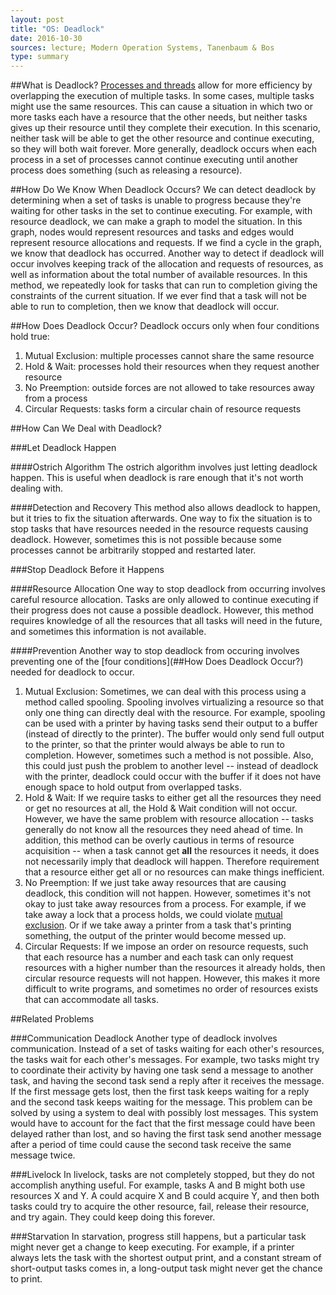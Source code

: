 ```yaml
---
layout: post
title: "OS: Deadlock"
date: 2016-10-30
sources: lecture; Modern Operation Systems, Tanenbaum & Bos
type: summary
---
```


##What is Deadlock?
[Processes and threads](https://cchen23.github.io/blog/2016/10/02/os-processes-threads) allow for more efficiency by overlapping the execution of multiple tasks. In some cases, multiple tasks might use the same resources. This can cause a situation in which two or more tasks each have a resource that the other needs, but neither tasks gives up their resource until they complete their execution. In this scenario, neither task will be able to get the other resource and continue executing, so they will both wait forever. More generally, deadlock occurs when each process in a set of processes cannot continue executing until another process does something (such as releasing a resource).

##How Do We Know When Deadlock Occurs?
We can detect deadlock by determining when a set of tasks is unable to progress because they're waiting for other tasks in the set to continue executing. 
For example, with resource deadlock, we can make a graph to model the situation. In this graph, nodes would represent resources and tasks and edges would represent resource allocations and requests. If we find a cycle in the graph, we know that deadlock has occurred.
Another way to detect if deadlock will occur involves keeping track of the allocation and requests of resources, as well as information about the total number of available resources. In this method, we repeatedly look for tasks that can run to completion giving the constraints of the current situation. If we ever find that a task will not be able to run to completion, then we know that deadlock will occur.

##How Does Deadlock Occur?
Deadlock occurs only when four conditions hold true:

1. Mutual Exclusion: multiple processes cannot share the same resource
2. Hold & Wait: processes hold their resources when they request another resource
3. No Preemption: outside forces are not allowed to take resources away from a process
4. Circular Requests: tasks form a circular chain of resource requests

##How Can We Deal with Deadlock?

###Let Deadlock Happen

####Ostrich Algorithm
The ostrich algorithm involves just letting deadlock happen. This is useful when deadlock is rare enough that it's not worth dealing with.

####Detection and Recovery
This method also allows deadlock to happen, but it tries to fix the situation afterwards. One way to fix the situation is to stop tasks that have resources needed in the resource requests causing deadlock. However, sometimes this is not possible because some processes cannot be arbitrarily stopped and restarted later.

###Stop Deadlock Before it Happens

####Resource Allocation
One way to stop deadlock from occurring involves careful resource allocation. Tasks are only allowed to continue executing if their progress does not cause a possible deadlock. However, this method requires knowledge of all the resources that all tasks will need in the future, and sometimes this information is not available.

####Prevention
Another way to stop deadlock from occuring involves preventing one of the [four conditions](##How Does Deadlock Occur?) needed for deadlock to occur.

1. Mutual Exclusion: Sometimes, we can deal with this process using a method called spooling. Spooling involves virtualizing a resource so that only one thing can directly deal with the resource. For example, spooling can be used with a printer by having tasks send their output to a buffer (instead of directly to the printer). The buffer would only send full output to the printer, so that the printer would always be able to run to completion. However, sometimes such a method is not possible. Also, this could just push the problem to another level -- instead of deadlock with the printer, deadlock could occur with the buffer if it does not have enough space to hold output from overlapped tasks.
2. Hold & Wait: If we require tasks to either get all the resources they need or get no resources at all, the Hold & Wait condition will not occur. However, we have the same problem with resource allocation -- tasks generally do not know all the resources they need ahead of time. In addition, this method can be overly cautious in terms of resource acquisition -- when a task cannot get **all** the resources it needs, it does not necessarily imply that deadlock will happen. Therefore requirement that a resource either get all or no resources can make things inefficient.
3. No Preemption: If we just take away resources that are causing deadlock, this condition will not happen. However, sometimes it's not okay to just take away resources from a process. For example, if we take away a lock that a process holds, we could violate [mutual exclusion](https://cchen23.github.io/blog/2016/10/10/os-mutexes). Or if we take away a printer from a task that's printing something, the output of the printer would become messed up.
4. Circular Requests: If we impose an order on resource requests, such that each resource has a number and each task can only request resources with a higher number than the resources it already holds, then circular resource requests will not happen. However, this makes it more difficult to write programs, and sometimes no order of resources exists that can accommodate all tasks. 

##Related Problems

###Communication Deadlock
Another type of deadlock involves communication. Instead of a set of tasks waiting for each other's resources, the tasks wait for each other's messages. For example, two tasks might try to coordinate their activity by having one task send a message to another task, and having the second task send a reply after it receives the message. If the first message gets lost, then the first task keeps waiting for a reply and the second task keeps waiting for the message. This problem can be solved by using a system to deal with possibly lost messages. This system would have to account for the fact that the first message could have been delayed rather than lost, and so having the first task send another message after a period of time could cause the second task receive the same message twice.

###Livelock
In livelock, tasks are not completely stopped, but they do not accomplish anything useful. For example, tasks A and B might both use resources X and Y. A could acquire X and B could acquire Y, and then both tasks could try to acquire the other resource, fail, release their resource, and try again. They could keep doing this forever.

###Starvation
In starvation, progress still happens, but a particular task might never get a change to keep executing. For example, if a printer always lets the task with the shortest output print, and a constant stream of short-output tasks comes in, a long-output task might never get the chance to print.
